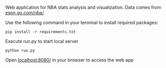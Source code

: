 Web application for NBA stats analysis and visualization.
Data comes from [espn.go.com/nba/](http://espn.go.com/nba/)

Use the following command in your terminal to install required packages:

    pip install -r requirements.txt

Execute run.py to start local server

    python run.py

Open [localhost:8080/](localhost:8080/) in your browser to access the web app